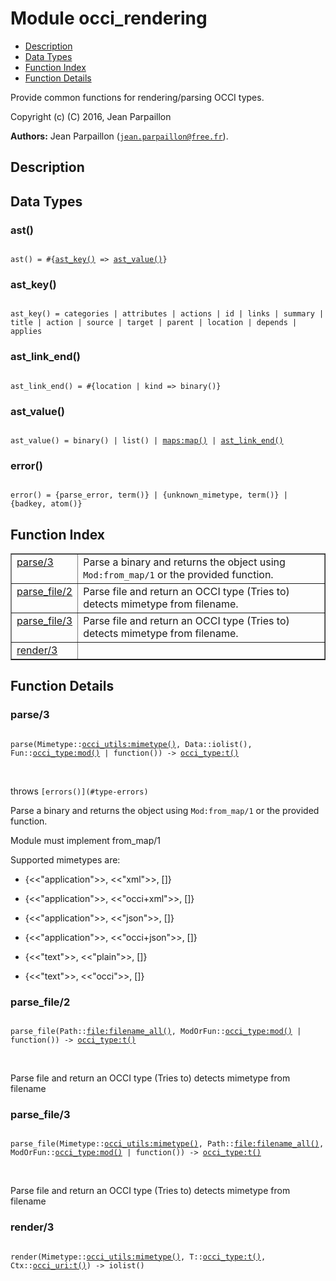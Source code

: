 

# Module occi_rendering #
* [Description](#description)
* [Data Types](#types)
* [Function Index](#index)
* [Function Details](#functions)

Provide common functions for rendering/parsing OCCI types.

Copyright (c) (C) 2016, Jean Parpaillon

__Authors:__ Jean Parpaillon ([`jean.parpaillon@free.fr`](mailto:jean.parpaillon@free.fr)).

<a name="description"></a>

## Description ##

<a name="types"></a>

## Data Types ##




### <a name="type-ast">ast()</a> ###


<pre><code>
ast() = #{<a href="#type-ast_key">ast_key()</a> =&gt; <a href="#type-ast_value">ast_value()</a>}
</code></pre>




### <a name="type-ast_key">ast_key()</a> ###


<pre><code>
ast_key() = categories | attributes | actions | id | links | summary | title | action | source | target | parent | location | depends | applies
</code></pre>




### <a name="type-ast_link_end">ast_link_end()</a> ###


<pre><code>
ast_link_end() = #{location | kind =&gt; binary()}
</code></pre>




### <a name="type-ast_value">ast_value()</a> ###


<pre><code>
ast_value() = binary() | list() | <a href="maps.md#type-map">maps:map()</a> | <a href="#type-ast_link_end">ast_link_end()</a>
</code></pre>




### <a name="type-error">error()</a> ###


<pre><code>
error() = {parse_error, term()} | {unknown_mimetype, term()} | {badkey, atom()}
</code></pre>

<a name="index"></a>

## Function Index ##


<table width="100%" border="1" cellspacing="0" cellpadding="2" summary="function index"><tr><td valign="top"><a href="#parse-3">parse/3</a></td><td>Parse a binary and returns the object using <code>Mod:from_map/1</code>
or the provided function.</td></tr><tr><td valign="top"><a href="#parse_file-2">parse_file/2</a></td><td>Parse file and return an OCCI type
(Tries to) detects mimetype from filename.</td></tr><tr><td valign="top"><a href="#parse_file-3">parse_file/3</a></td><td>Parse file and return an OCCI type
(Tries to) detects mimetype from filename.</td></tr><tr><td valign="top"><a href="#render-3">render/3</a></td><td></td></tr></table>


<a name="functions"></a>

## Function Details ##

<a name="parse-3"></a>

### parse/3 ###

<pre><code>
parse(Mimetype::<a href="occi_utils.md#type-mimetype">occi_utils:mimetype()</a>, Data::iolist(), Fun::<a href="occi_type.md#type-mod">occi_type:mod()</a> | function()) -&gt; <a href="occi_type.md#type-t">occi_type:t()</a>
</code></pre>
<br />

throws `[errors()](#type-errors)`

Parse a binary and returns the object using `Mod:from_map/1`
or the provided function.

Module must implement from_map/1

Supported mimetypes are:

* {<<"application">>, <<"xml">>, []}

* {<<"application">>, <<"occi+xml">>, []}

* {<<"application">>, <<"json">>, []}

* {<<"application">>, <<"occi+json">>, []}

* {<<"text">>, <<"plain">>, []}

* {<<"text">>, <<"occi">>, []}


<a name="parse_file-2"></a>

### parse_file/2 ###

<pre><code>
parse_file(Path::<a href="file.md#type-filename_all">file:filename_all()</a>, ModOrFun::<a href="occi_type.md#type-mod">occi_type:mod()</a> | function()) -&gt; <a href="occi_type.md#type-t">occi_type:t()</a>
</code></pre>
<br />

Parse file and return an OCCI type
(Tries to) detects mimetype from filename

<a name="parse_file-3"></a>

### parse_file/3 ###

<pre><code>
parse_file(Mimetype::<a href="occi_utils.md#type-mimetype">occi_utils:mimetype()</a>, Path::<a href="file.md#type-filename_all">file:filename_all()</a>, ModOrFun::<a href="occi_type.md#type-mod">occi_type:mod()</a> | function()) -&gt; <a href="occi_type.md#type-t">occi_type:t()</a>
</code></pre>
<br />

Parse file and return an OCCI type
(Tries to) detects mimetype from filename

<a name="render-3"></a>

### render/3 ###

<pre><code>
render(Mimetype::<a href="occi_utils.md#type-mimetype">occi_utils:mimetype()</a>, T::<a href="occi_type.md#type-t">occi_type:t()</a>, Ctx::<a href="occi_uri.md#type-t">occi_uri:t()</a>) -&gt; iolist()
</code></pre>
<br />

